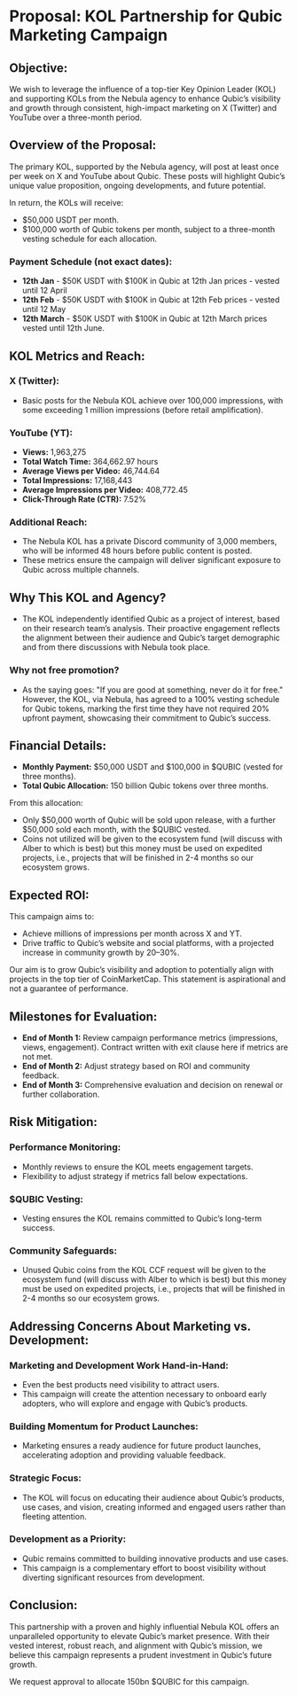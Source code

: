 # Proposal: KOL Partnership for Qubic Marketing Campaign

## Objective:
We wish to leverage the influence of a top-tier Key Opinion Leader (KOL) and supporting KOLs from the Nebula agency to enhance Qubic’s visibility and growth through consistent, high-impact marketing on X (Twitter) and YouTube over a three-month period.

## Overview of the Proposal:
The primary KOL, supported by the Nebula agency, will post at least once per week on X and YouTube about Qubic. These posts will highlight Qubic’s unique value proposition, ongoing developments, and future potential.

In return, the KOLs will receive:
- $50,000 USDT per month.
- $100,000 worth of Qubic tokens per month, subject to a three-month vesting schedule for each allocation.

### Payment Schedule (not exact dates):
- **12th Jan** - $50K USDT with $100K in Qubic at 12th Jan prices - vested until 12 April
- **12th Feb** - $50K USDT with $100K in Qubic at 12th Feb prices - vested until 12 May
- **12th March** - $50K USDT with $100K in Qubic at 12th March prices vested until 12th June. 

## KOL Metrics and Reach:

### X (Twitter):
- Basic posts for the Nebula KOL achieve over 100,000 impressions, with some exceeding 1 million impressions (before retail amplification).

### YouTube (YT):
- **Views:** 1,963,275
- **Total Watch Time:** 364,662.97 hours
- **Average Views per Video:** 46,744.64
- **Total Impressions:** 17,168,443
- **Average Impressions per Video:** 408,772.45
- **Click-Through Rate (CTR):** 7.52%

### Additional Reach:
- The Nebula KOL has a private Discord community of 3,000 members, who will be informed 48 hours before public content is posted.
- These metrics ensure the campaign will deliver significant exposure to Qubic across multiple channels.

## Why This KOL and Agency?
- The KOL independently identified Qubic as a project of interest, based on their research team’s analysis. Their proactive engagement reflects the alignment between their audience and Qubic’s target demographic and from there discussions with Nebula took place.

### Why not free promotion?
- As the saying goes: "If you are good at something, never do it for free." However, the KOL, via Nebula, has agreed to a 100% vesting schedule for Qubic tokens, marking the first time they have not required 20% upfront payment, showcasing their commitment to Qubic’s success.

## Financial Details:
- **Monthly Payment:** $50,000 USDT and $100,000 in $QUBIC (vested for three months).
- **Total Qubic Allocation:** 150 billion Qubic tokens over three months.

From this allocation:
- Only $50,000 worth of Qubic will be sold upon release, with a further $50,000 sold each month, with the $QUBIC vested.
- Coins not utilized will be given to the ecosystem fund (will discuss with Alber to which is best) but this money must be used on expedited projects, i.e., projects that will be finished in 2-4 months so our ecosystem grows.

## Expected ROI:
This campaign aims to:
- Achieve millions of impressions per month across X and YT.
- Drive traffic to Qubic’s website and social platforms, with a projected increase in community growth by 20–30%.

Our aim is to grow Qubic’s visibility and adoption to potentially align with projects in the top tier of CoinMarketCap. This statement is aspirational and not a guarantee of performance.

## Milestones for Evaluation:
- **End of Month 1:** Review campaign performance metrics (impressions, views, engagement). Contract written with exit clause here if metrics are not met.
- **End of Month 2:** Adjust strategy based on ROI and community feedback.
- **End of Month 3:** Comprehensive evaluation and decision on renewal or further collaboration.

## Risk Mitigation:

### Performance Monitoring:
- Monthly reviews to ensure the KOL meets engagement targets.
- Flexibility to adjust strategy if metrics fall below expectations.

### $QUBIC Vesting:
- Vesting ensures the KOL remains committed to Qubic’s long-term success.

### Community Safeguards:
- Unused Qubic coins from the KOL CCF request will be given to the ecosystem fund (will discuss with Alber to which is best) but this money must be used on expedited projects, i.e., projects that will be finished in 2-4 months so our ecosystem grows.

## Addressing Concerns About Marketing vs. Development:

### Marketing and Development Work Hand-in-Hand:
- Even the best products need visibility to attract users.
- This campaign will create the attention necessary to onboard early adopters, who will explore and engage with Qubic’s products.

### Building Momentum for Product Launches:
- Marketing ensures a ready audience for future product launches, accelerating adoption and providing valuable feedback.

### Strategic Focus:
- The KOL will focus on educating their audience about Qubic’s products, use cases, and vision, creating informed and engaged users rather than fleeting attention.

### Development as a Priority:
- Qubic remains committed to building innovative products and use cases.
- This campaign is a complementary effort to boost visibility without diverting significant resources from development.

## Conclusion:
This partnership with a proven and highly influential Nebula KOL offers an unparalleled opportunity to elevate Qubic’s market presence. With their vested interest, robust reach, and alignment with Qubic’s mission, we believe this campaign represents a prudent investment in Qubic’s future growth.

We request approval to allocate 150bn $QUBIC for this campaign.
